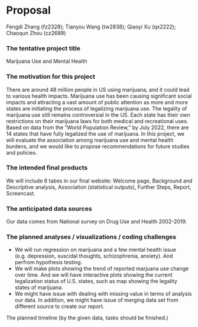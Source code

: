 Proposal
================
Fengdi Zhang (fz2328); Tianyou Wang (tw2838); Qiaoyi Xu (qx2222);
Chaoqun Zhou (cz2689)

### The tentative project title

Marijuana Use and Mental Health <br>

### The motivation for this project

There are around 48 million people in US using marijuana, and it could
lead to various health impacts. Marijuana use has been causing
significant social impacts and attracting a vast amount of public
attention as more and more states are initiating the process of
legalizing marijuana use. The legality of marijuana use still remains
controversial in the US. Each state has their own restrictions on their
marijuana laws for both medical and recreational uses. Based on data
from the “World Population Review,” by July 2022, there are 14 states
that have fully legalized the use of marijuana. In this project, we will
evaluate the association among marijuana use and mental health burdens,
and we would like to propose recommendations for future studies and
policies. <br>

### The intended final products

We will include 6 tabes in our final website: Welcome page, Background
and Descriptive analysis, Association (statistical outputs), Further
Steps, Report, Screencast. <br>

### The anticipated data sources

Our data comes from National survey on Drug Use and Health 2002-2019.
<br>

### The planned analyses / visualizations / coding challenges

-   We will run regression on marijuana and a few mental health issue
    (e.g. depression, suscidal thoughts, schizophrenia, anxiety). And
    perfrom hypothesis testing.  
-   We will make plots showing the trend of reported marjuana use change
    over time. And we will have interactive plots showing the current
    legalization status of U.S. states, such as map showing the legality
    states of marijuana.  
-   We might have issue with dealing with missing value in terms of
    analysis our data. In addition, we might have issue of merging data
    set from different source to create our report.

The planned timeline (by the given data, tasks should be finished.)

